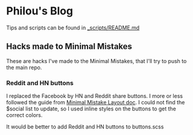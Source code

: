 # Philou's Blog

Tips and scripts can be found in [_scripts/README.md](_scripts/README.md)

## Hacks made to Minimal Mistakes

These are hacks I've made to the Minimal Mistakes, that I'll try to push to the main repo.

### Reddit and HN buttons

I replaced the Facebook by HN and Reddit share buttons. I more or less followed the guide from [Minimal Mistake Layout doc](https://mmistakes.github.io/minimal-mistakes/docs/layouts/). I could not find the $social list to update, so I used inline styles on the buttons to get the correct colors.

It would be better to add Reddit and HN buttons to buttons.scss
